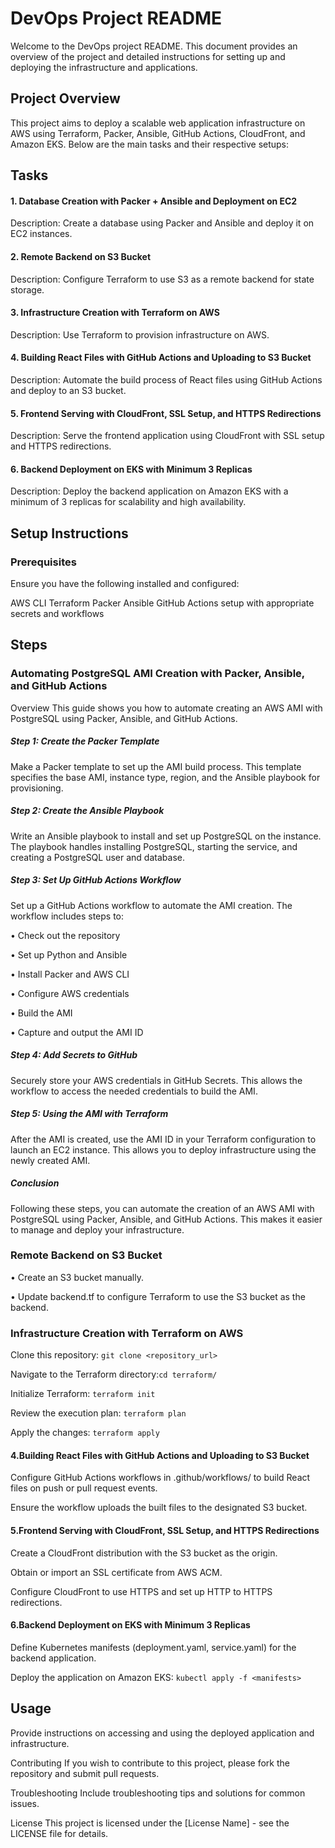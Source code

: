 # DevOps Project README

Welcome to the DevOps project README. This document provides an overview of the project and detailed instructions for setting up and deploying the infrastructure and applications.

## Project Overview
This project aims to deploy a scalable web application infrastructure on AWS using Terraform, Packer, Ansible, GitHub Actions, CloudFront, and Amazon EKS. Below are the main tasks and their respective setups:

## Tasks
#### 1. Database Creation with Packer + Ansible and Deployment on EC2
Description: Create a database using Packer and Ansible and deploy it on EC2 instances.

#### 2. Remote Backend on S3 Bucket
Description: Configure Terraform to use S3 as a remote backend for state storage.

#### 3. Infrastructure Creation with Terraform on AWS
Description: Use Terraform to provision infrastructure on AWS.

#### 4. Building React Files with GitHub Actions and Uploading to S3 Bucket
Description: Automate the build process of React files using GitHub Actions and deploy to an S3 bucket.

#### 5. Frontend Serving with CloudFront, SSL Setup, and HTTPS Redirections
Description: Serve the frontend application using CloudFront with SSL setup and HTTPS redirections.

#### 6. Backend Deployment on EKS with Minimum 3 Replicas
Description: Deploy the backend application on Amazon EKS with a minimum of 3 replicas for scalability and high availability.

## Setup Instructions

### Prerequisites
Ensure you have the following installed and configured:

AWS CLI
Terraform
Packer
Ansible
GitHub Actions setup with appropriate secrets and workflows

## Steps

### Automating PostgreSQL AMI Creation with Packer, Ansible, and GitHub Actions

Overview
This guide shows you how to automate creating an AWS AMI with PostgreSQL using Packer, Ansible, and GitHub Actions.

##### Step 1: Create the Packer Template

Make a Packer template to set up the AMI build process. This template specifies the base AMI, instance type, region, and the Ansible playbook for provisioning.

##### Step 2: Create the Ansible Playbook

Write an Ansible playbook to install and set up PostgreSQL on the instance. The playbook handles installing PostgreSQL, starting the service, and creating a PostgreSQL user and database.

##### Step 3: Set Up GitHub Actions Workflow

Set up a GitHub Actions workflow to automate the AMI creation. The workflow includes steps to:

• Check out the repository

• Set up Python and Ansible

• Install Packer and AWS CLI

• Configure AWS credentials

• Build the AMI

• Capture and output the AMI ID

##### Step 4: Add Secrets to GitHub

Securely store your AWS credentials in GitHub Secrets. This allows the workflow to access the needed credentials to build the AMI.

##### Step 5: Using the AMI with Terraform

After the AMI is created, use the AMI ID in your Terraform configuration to launch an EC2 instance. This allows you to deploy infrastructure using the newly created AMI.

##### Conclusion

Following these steps, you can automate the creation of an AWS AMI with PostgreSQL using Packer, Ansible, and GitHub Actions. This makes it easier to manage and deploy your infrastructure.

### Remote Backend on S3 Bucket

• Create an S3 bucket manually.

• Update backend.tf to configure Terraform to use the S3 bucket as the backend.


### Infrastructure Creation with Terraform on AWS

Clone this repository: `git clone <repository_url>`

Navigate to the Terraform directory:`cd terraform/`

Initialize Terraform: `terraform init`

Review the execution plan: `terraform plan`

Apply the changes: `terraform apply`


#### 4.Building React Files with GitHub Actions and Uploading to S3 Bucket

Configure GitHub Actions workflows in .github/workflows/ to build React files on push or pull request events.

Ensure the workflow uploads the built files to the designated S3 bucket.

#### 5.Frontend Serving with CloudFront, SSL Setup, and HTTPS Redirections

Create a CloudFront distribution with the S3 bucket as the origin.

Obtain or import an SSL certificate from AWS ACM.

Configure CloudFront to use HTTPS and set up HTTP to HTTPS redirections.

#### 6.Backend Deployment on EKS with Minimum 3 Replicas

Define Kubernetes manifests (deployment.yaml, service.yaml) for the backend application.

Deploy the application on Amazon EKS: `kubectl apply -f <manifests>`

## Usage
Provide instructions on accessing and using the deployed application and infrastructure.

Contributing
If you wish to contribute to this project, please fork the repository and submit pull requests.

Troubleshooting
Include troubleshooting tips and solutions for common issues.

License
This project is licensed under the [License Name] - see the LICENSE file for details.
